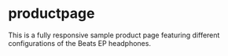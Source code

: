 # productpage
This is a fully responsive sample product page featuring different configurations of the Beats EP headphones.
